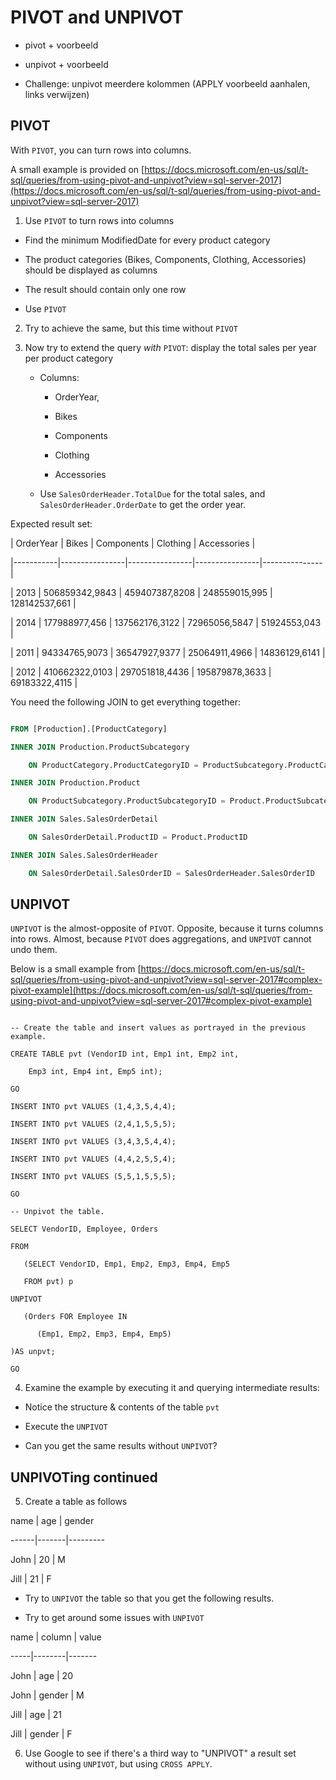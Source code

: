 # PIVOT and UNPIVOT

* pivot + voorbeeld

* unpivot + voorbeeld

* Challenge: unpivot meerdere kolommen (APPLY voorbeeld aanhalen, links verwijzen)

## PIVOT

With `PIVOT`, you can turn rows into columns. 

A small example is provided on [https://docs.microsoft.com/en-us/sql/t-sql/queries/from-using-pivot-and-unpivot?view=sql-server-2017](https://docs.microsoft.com/en-us/sql/t-sql/queries/from-using-pivot-and-unpivot?view=sql-server-2017)

1. Use `PIVOT` to turn rows into columns

* Find the minimum ModifiedDate for every product category

* The product categories (Bikes, Components, Clothing, Accessories) should be displayed as columns

* The result should contain only one row

* Use `PIVOT`


2. Try to achieve the same, but this time without `PIVOT`


3. Now try to extend the query *with* `PIVOT`: display the total sales per year per product category

   * Columns: 

     * OrderYear, 

     * Bikes

     * Components

     * Clothing

     * Accessories

   * Use `SalesOrderHeader.TotalDue` for the total sales, and `SalesOrderHeader.OrderDate` to get the order year.

Expected result set:

| OrderYear | Bikes          | Components     | Clothing       | Accessories   |

|-----------|----------------|----------------|----------------|---------------|

| 2013      | 506859342,9843 | 459407387,8208 | 248559015,995  | 128142537,661 |

| 2014      | 177988977,456  | 137562176,3122 | 72965056,5847  | 51924553,043  |

| 2011      | 94334765,9073  | 36547927,9377  | 25064911,4966  | 14836129,6141 |

| 2012      | 410662322,0103 | 297051818,4436 | 195879878,3633 | 69183322,4115 |

You need the following JOIN to get everything together:

```sql

FROM [Production].[ProductCategory]

INNER JOIN Production.ProductSubcategory

    ON ProductCategory.ProductCategoryID = ProductSubcategory.ProductCategoryID

INNER JOIN Production.Product

    ON ProductSubcategory.ProductSubcategoryID = Product.ProductSubcategoryID

INNER JOIN Sales.SalesOrderDetail

    ON SalesOrderDetail.ProductID = Product.ProductID

INNER JOIN Sales.SalesOrderHeader

    ON SalesOrderDetail.SalesOrderID = SalesOrderHeader.SalesOrderID

```

## UNPIVOT

`UNPIVOT` is the almost-opposite of `PIVOT`. Opposite, because it turns columns into rows. Almost, because `PIVOT` does aggregations, and `UNPIVOT` cannot undo them.

Below is a small example from [https://docs.microsoft.com/en-us/sql/t-sql/queries/from-using-pivot-and-unpivot?view=sql-server-2017#complex-pivot-example](https://docs.microsoft.com/en-us/sql/t-sql/queries/from-using-pivot-and-unpivot?view=sql-server-2017#complex-pivot-example)

```

-- Create the table and insert values as portrayed in the previous example.  

CREATE TABLE pvt (VendorID int, Emp1 int, Emp2 int,  

    Emp3 int, Emp4 int, Emp5 int);  

GO  

INSERT INTO pvt VALUES (1,4,3,5,4,4);  

INSERT INTO pvt VALUES (2,4,1,5,5,5);  

INSERT INTO pvt VALUES (3,4,3,5,4,4);  

INSERT INTO pvt VALUES (4,4,2,5,5,4);  

INSERT INTO pvt VALUES (5,5,1,5,5,5);  

GO  

-- Unpivot the table.  

SELECT VendorID, Employee, Orders  

FROM   

   (SELECT VendorID, Emp1, Emp2, Emp3, Emp4, Emp5  

   FROM pvt) p  

UNPIVOT  

   (Orders FOR Employee IN   

      (Emp1, Emp2, Emp3, Emp4, Emp5)  

)AS unpvt;  

GO

```

4. Examine the example by executing it and querying intermediate results: 

* Notice the structure & contents of the table `pvt`

* Execute the `UNPIVOT`

* Can you get the same results without `UNPIVOT`?

## UNPIVOTing continued

5. Create a table as follows

name  |  age  |  gender

------|-------|---------

John  |   20  |    M

Jill  |   21  |    F

* Try to `UNPIVOT` the  table so that you get the following results.

* Try to get around some issues with `UNPIVOT`

name | column | value

-----|--------|-------

John |  age   |   20

John | gender |   M

Jill |  age   |   21

Jill | gender |   F

6. Use Google to see if there's a third way to "UNPIVOT" a result set without using `UNPIVOT`, but using `CROSS APPLY`.
